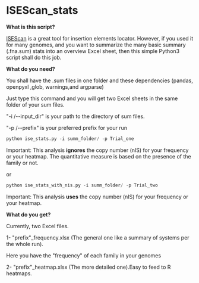 # ISEScan_stats

**What is this script?**

[ISEScan](https://github.com/xiezhq/ISEScan#isescan--) is a great tool for insertion elements locator. However, if you used it for many genomes, and you want to summarize the many basic summary (.fna.sum) stats into an overview Excel sheet, then this simple Python3 script shall do this job.


**What do you need?**

You shall have the .sum files in one folder and these dependencies (pandas, openpyxl ,glob, warnings,and argparse)

Just type this command and you will get two Excel sheets in the same folder of your sum files.

"-i /--input_dir"  is your path to the directory of sum files.

"-p /--prefix"  is your preferred prefix for your run

```python
python ise_stats.py -i summ_folder/ -p Trial_one

```
Important: This analysis **ignores** the copy number (nIS) for your frequency or your heatmap. The quantitative measure is based on the presence of the family or not.

or 

```python
python ise_stats_with_nis.py -i summ_folder/ -p Trial_two
```
Important: This analysis **uses** the copy number (nIS) for your frequency or your heatmap. 


**What do you get?**


Currently, two Excel files.

1- "prefix"_frequency.xlsx (The general one like a summary of systems per the whole run).

Here you have the "frequency" of each family in your genomes


2- "prefix"_heatmap.xlsx  (The more detailed one).Easy to feed to R heatmaps.
